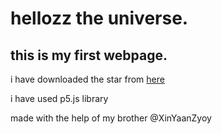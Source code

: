 # hellozz the universe.
## this is my first webpage.

i have downloaded the star from [here](https://www.google.com/url?sa=i&source=images&cd=&cad=rja&uact=8&ved=2ahUKEwjJ1Z-8h5vjAhUVbisKHcGXCykQjxx6BAgBEAI&url=https%3A%2F%2Fpixy.org%2F4636538%2F&psig=AOvVaw3TYvCSYw3uOlCGELkeqECF&ust=1562322287969003)

i have used p5.js library

made with the help of my brother @XinYaanZyoy